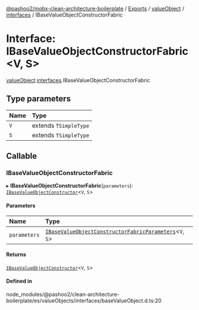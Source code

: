 [@pashoo2/mobx-clean-architecture-boilerplate](../README.md) / [Exports](../modules.md) / [valueObject](../modules/valueobject.md) / [interfaces](../modules/valueobject.interfaces.md) / IBaseValueObjectConstructorFabric

# Interface: IBaseValueObjectConstructorFabric<V, S\>

[valueObject](../modules/valueobject.md).[interfaces](../modules/valueobject.interfaces.md).IBaseValueObjectConstructorFabric

## Type parameters

| Name | Type |
| :------ | :------ |
| `V` | extends `TSimpleType` |
| `S` | extends `TSimpleType` |

## Callable

### IBaseValueObjectConstructorFabric

▸ **IBaseValueObjectConstructorFabric**(`parameters`): [`IBaseValueObjectConstructor`](valueobject.interfaces.ibasevalueobjectconstructor.md)<`V`, `S`\>

#### Parameters

| Name | Type |
| :------ | :------ |
| `parameters` | [`IBaseValueObjectConstructorFabricParameters`](valueobject.interfaces.ibasevalueobjectconstructorfabricparameters.md)<`V`, `S`\> |

#### Returns

[`IBaseValueObjectConstructor`](valueobject.interfaces.ibasevalueobjectconstructor.md)<`V`, `S`\>

#### Defined in

node_modules/@pashoo2/clean-architecture-boilerplate/es/valueObjects/interfaces/baseValueObject.d.ts:20
